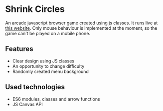 # Shrink Circles
An arcade javascript browser game created using js classes. It runs live at [this website](circles.titanus.cz). Only mouse behaviour is implemented at the moment, so the game can't be played on a mobile phone.

## Features
- Clear design using JS classes
- An opportunity to change difficulty
- Randomly created menu background

## Used technologies
- ES6 modules, classes and arrow functions
- JS Canvas API
